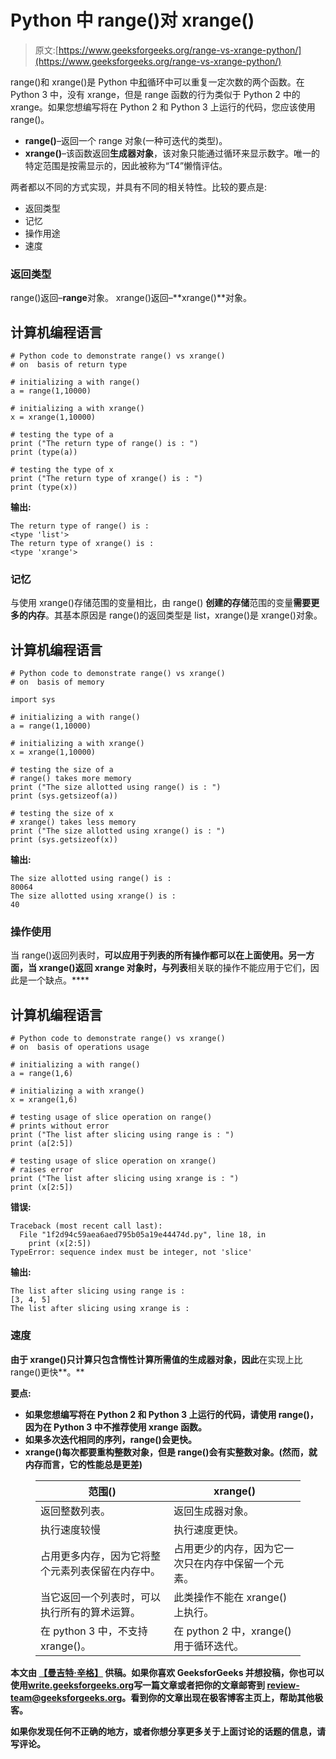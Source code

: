 # Python 中 range()对 xrange()

> 原文:[https://www.geeksforgeeks.org/range-vs-xrange-python/](https://www.geeksforgeeks.org/range-vs-xrange-python/)

range()和 xrange()是 Python 中[和](https://www.geeksforgeeks.org/loops-and-loop-control-statements-continue-break-and-pass-in-python/)循环中可以重复一定次数的两个函数。在 Python 3 中，没有 xrange，但是 range 函数的行为类似于 Python 2 中的 xrange。如果您想编写将在 Python 2 和 Python 3 上运行的代码，您应该使用 range()。

*   **range()**–返回一个 range 对象(一种可迭代的类型)。
*   **xrange()**–该函数返回**生成器对象**，该对象只能通过循环来显示数字。唯一的特定范围是按需显示的，因此被称为“T4”懒惰评估。

两者都以不同的方式实现，并具有不同的相关特性。比较的要点是:

*   返回类型
*   记忆
*   操作用途
*   速度

### 返回类型

range()返回–**range**对象。
xrange()返回–**xrange()**对象。

## 计算机编程语言

```
# Python code to demonstrate range() vs xrange()
# on  basis of return type

# initializing a with range()
a = range(1,10000)

# initializing a with xrange()
x = xrange(1,10000)

# testing the type of a
print ("The return type of range() is : ")
print (type(a))

# testing the type of x
print ("The return type of xrange() is : ")
print (type(x))
```

**输出:**

```
The return type of range() is : 
<type 'list'>
The return type of xrange() is : 
<type 'xrange'>
```

### 记忆

与使用 xrange()存储范围的变量相比，由 range() **创建的存储**范围的变量**需要更多的内存**。其基本原因是 range()的返回类型是 list，xrange()是 xrange()对象。

## 计算机编程语言

```
# Python code to demonstrate range() vs xrange()
# on  basis of memory

import sys

# initializing a with range()
a = range(1,10000)

# initializing a with xrange()
x = xrange(1,10000)

# testing the size of a
# range() takes more memory
print ("The size allotted using range() is : ")
print (sys.getsizeof(a))

# testing the size of x
# xrange() takes less memory
print ("The size allotted using xrange() is : ")
print (sys.getsizeof(x))
```

**输出:**

```
The size allotted using range() is : 
80064
The size allotted using xrange() is : 
40
```

### 操作使用

当 range()返回列表时，**可以应用于列表的所有操作都可以在上面使用。另一方面，当 xrange()返回 xrange 对象时，与列表**相关联的操作不能应用于它们，因此是一个缺点。****

## **计算机编程语言**

```
# Python code to demonstrate range() vs xrange()
# on  basis of operations usage

# initializing a with range()
a = range(1,6)

# initializing a with xrange()
x = xrange(1,6)

# testing usage of slice operation on range()
# prints without error
print ("The list after slicing using range is : ")
print (a[2:5])

# testing usage of slice operation on xrange()
# raises error
print ("The list after slicing using xrange is : ")
print (x[2:5])
```

****错误:****

```
Traceback (most recent call last):
  File "1f2d94c59aea6aed795b05a19e44474d.py", line 18, in 
    print (x[2:5])
TypeError: sequence index must be integer, not 'slice'
```

****输出:****

```
The list after slicing using range is : 
[3, 4, 5]
The list after slicing using xrange is : 
```

### **速度**

**由于 xrange()只计算只包含惰性计算所需值的生成器对象，因此**在实现上比 range()更快**。**

****要点:****

*   **如果您想编写将在 Python 2 和 Python 3 上运行的代码，请使用 range()，因为在 Python 3 中不推荐使用 xrange 函数。**
*   **如果多次迭代相同的序列，range()会更快。**
*   **xrange()每次都要重构整数对象，但是 range()会有实整数对象。(然而，就内存而言，它的性能总是更差)**

<figure class="table">

| **范围()** | **xrange()** |
| --- | --- |
| 返回整数列表。 | 返回生成器对象。 |
| 执行速度较慢 | 执行速度更快。 |
| 占用更多内存，因为它将整个元素列表保留在内存中。 | 占用更少的内存，因为它一次只在内存中保留一个元素。 |
| 当它返回一个列表时，可以执行所有的算术运算。 | 此类操作不能在 xrange()上执行。 |
| 在 python 3 中，不支持 xrange()。 | 在 python 2 中，xrange()用于循环迭代。 |

</figure>

**本文由 [**【曼吉特·辛格】**](https://www.facebook.com/manjeet.04.singh) 供稿。如果你喜欢 GeeksforGeeks 并想投稿，你也可以使用[write.geeksforgeeks.org](http://www.write.geeksforgeeks.org)写一篇文章或者把你的文章邮寄到 review-team@geeksforgeeks.org。看到你的文章出现在极客博客主页上，帮助其他极客。**

**如果你发现任何不正确的地方，或者你想分享更多关于上面讨论的话题的信息，请写评论。**